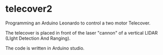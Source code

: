 # telecover2

Programming an Arduino Leonardo to control a two motor Telecover. 

The telecover is placed in front of the laser "cannon" of a vertical LIDAR (LIght Detection And Ranging). 

The code is written in Arduino studio. 
